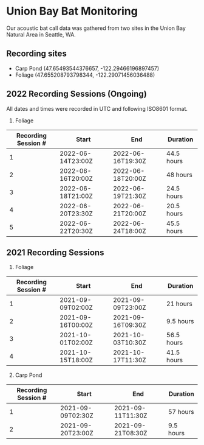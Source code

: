 # Union Bay Bat Monitoring

Our acoustic bat call data was gathered from two sites in the Union Bay Natural Area in Seattle, WA.

## Recording sites
- Carp Pond (47.65493544376657, -122.29466196897457)
- Foliage (47.655208793798344, -122.29071456036488)



## 2022 Recording Sessions (Ongoing)
All dates and times were recorded in UTC and following ISO8601 format.

1) Foliage

Recording Session # | Start | End | Duration
--------------------|-------|-----|---------
1 | 2022-06-14T23:00Z | 2022-06-16T19:30Z | 44.5 hours
2 | 2022-06-16T20:00Z | 2022-06-18T20:00Z | 48 hours
3 | 2022-06-18T21:00Z | 2022-06-19T21:30Z | 24.5 hours
4 | 2022-06-20T23:30Z | 2022-06-21T20:00Z | 20.5 hours
5 | 2022-06-22T20:30Z | 2022-06-24T18:00Z | 45.5 hours

## 2021 Recording Sessions

1) Foliage

Recording Session # | Start | End | Duration
--------------------|-------|-----|---------
1 | 2021-09-09T02:00Z | 2021-09-09T23:00Z | 21 hours
2 | 2021-09-16T00:00Z | 2021-09-16T09:30Z | 9.5 hours
3 | 2021-10-01T02:00Z | 2021-10-03T10:30Z | 56.5 hours
4 | 2021-10-15T18:00Z | 2021-10-17T11:30Z | 41.5 hours


2) Carp Pond

Recording Session # | Start | End | Duration
--------------------|-------|-----|---------
1 | 2021-09-09T02:30Z | 2021-09-11T11:30Z | 57 hours
2 | 2021-09-20T23:00Z | 2021-09-21T08:30Z | 9.5 hours
